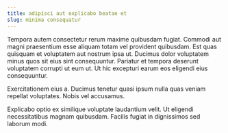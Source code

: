 ```yaml
---
title: adipisci aut explicabo beatae et
slug: minima consequatur
---
```


Tempora autem consectetur rerum maxime quibusdam fugiat. Commodi aut magni praesentium esse aliquam totam vel provident quibusdam. Est quas quisquam et voluptatem aut nostrum ipsa ut. Ducimus dolor voluptatem minus quos sit eius sint consequuntur. Pariatur et tempora deserunt voluptatem corrupti ut eum ut. Ut hic excepturi earum eos eligendi eius consequuntur.

Exercitationem eius a. Ducimus tenetur quasi ipsum nulla quas veniam repellat voluptates. Nobis vel accusamus.

Explicabo optio ex similique voluptate laudantium velit. Ut eligendi necessitatibus magnam quibusdam. Facilis fugiat in dignissimos sed laborum modi.
